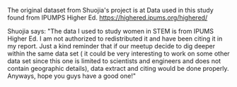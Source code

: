 The original dataset from Shuojia's project is at Data used in this study found from IPUMPS Higher Ed. https://highered.ipums.org/highered/

Shuojia says:
"The data I used to study women in STEM is from IPUMS Higher Ed. I am not authorized to redistributed it and have been citing it in my report. Just a kind reminder that if our meetup decide to dig deeper within the same data set ( it could be very interesting to work on some other data set since this one is limited to scientists and engineers and does not contain geographic details),  data extract and citing would be done properly. Anyways, hope you guys have a good one!"
